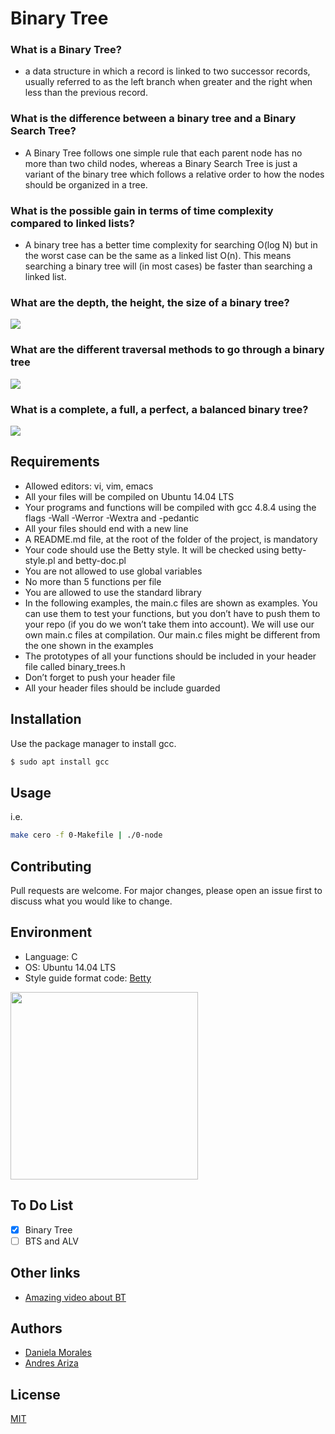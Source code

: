 # Binary Tree

### What is a Binary Tree?
- a data structure in which a record is linked to two successor records, usually referred to as the left branch when greater and the right when less than the previous record.
### What is the difference between a binary tree and a Binary Search Tree?
- A Binary Tree follows one simple rule that each parent node has no more than two child nodes, whereas a Binary Search Tree is just a variant of the binary tree which follows a relative order to how the nodes should be organized in a tree.
### What is the possible gain in terms of time complexity compared to linked lists?
- A binary tree has a better time complexity for searching O(log N) but in the worst case can be the same as a linked list O(n). This means searching a binary tree will (in most cases) be faster than searching a linked list.
### What are the depth, the height, the size of a binary tree?
![](https://qph.fs.quoracdn.net/main-qimg-1ec0ae202b49683e52b995a1563476d8)
### What are the different traversal methods to go through a binary tree
![](https://computersciencewiki.org/images/7/7c/Binary_tree_traversal.png)
### What is a complete, a full, a perfect, a balanced binary tree?
![](https://miro.medium.com/max/16000/1*CMGFtehu01ZEBgzHG71sMg.png)

## Requirements
- Allowed editors: vi, vim, emacs
- All your files will be compiled on Ubuntu 14.04 LTS
- Your programs and functions will be compiled with gcc 4.8.4 using the flags -Wall -Werror -Wextra and -pedantic
- All your files should end with a new line
- A README.md file, at the root of the folder of the project, is mandatory
- Your code should use the Betty style. It will be checked using betty-style.pl and betty-doc.pl
- You are not allowed to use global variables
- No more than 5 functions per file
- You are allowed to use the standard library
- In the following examples, the main.c files are shown as examples. You can use them to test your functions, but you don’t have to push them to your repo (if you do we won’t take them into account). We will use our own main.c files at compilation. Our main.c files might be different from the one shown in the examples
- The prototypes of all your functions should be included in your header file called binary_trees.h
- Don’t forget to push your header file
- All your header files should be include guarded

## Installation
Use the package manager to install gcc.
```bash
$ sudo apt install gcc
```
## Usage
i.e.

```bash
make cero -f 0-Makefile | ./0-node
```
## Contributing
Pull requests are welcome. For major changes, please open an issue first to discuss what you would like to change.
## Environment
* Language: C
* OS: Ubuntu 14.04 LTS
* Style guide format code: [Betty](https://github.com/holbertonschool/Betty)


<img src="https://nareshit.com/wp-content/uploads/2018/08/C-Programming-online-training-nareshit.jpg" width="300">

## To Do List
- [x] Binary Tree
- [ ] BTS and ALV
## Other links
- [Amazing video about BT](https://www.youtube.com/watch?v=H5JubkIy_p8)
## Authors
* [Daniela Morales](https://github.com/daniela2001-png)
* [Andres Ariza](https://github.com/afarizap)
## License
[MIT](https://choosealicense.com/licenses/mit/)